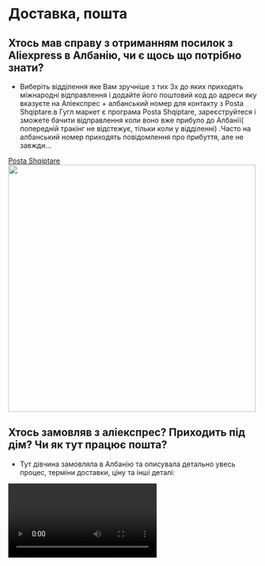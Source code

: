 # Доставка, пошта

## Хтось мав справу з отриманням посилок з Aliexpress в Албанію, чи є щось що потрібно знати?
- Виберіть відділення яке Вам зручніше з тих 3х до яких приходять міжнародні відправлення і додайте
  його поштовий код до адреси яку вказуєте на Аліекспрес + албанський номер для контакту з Posta
  Shqiptare.в Гугл маркет є програма Posta Shqiptare, зареєструйтеся і зможете бачити відправлення коли
  воно вже прибуло до Албанії( попередній тракінг не відстежує, тільки коли у відділенні) .Часто на
  албанський номер приходять повідомлення про прибуття, але не завжди...

<a href="https://play.google.com/store/apps/details?id=com.heliussystems.eposta">Posta Shqiptare</a>
<img src="posta_shqiptare.png" width="500"/>

## Хтось замовляв з аліекспрес? Приходить під дім? Чи як тут працює пошта?

- Тут дівчина замовляла в Албанію та описувала детально увесь процес, терміни доставки, ціну та інші
  деталі:

<video src="https://www.youtube.com/watch?v=JXYZG2PROdY"/>

## Підкажіть, будь ласка, чи працює тут міжнародна пошта і наскільки можна довіряти їй. Може був в кого досвід? Зокрема цікавить Албанія - Румунія.

- DHL, TNT, 2020 рік, доволі посередньо..., Албанія-Україна, TNT був значно дешевше.
- UPS, був дорожче ніж DHL... але може щось змінилось...тож варто відвідати їхні офіси/сайти/ спитати
  по телефону.
- Dhl, tnt норм, у жовтні відправлялм доки, але через укр посередника. В четвер була в офісі дчл, можна курєром в Україну напряму але не всі міста звісно.

## Якщо у когось є досвід відправки поштою з України, будь ласка, поділіться як це тут робиться, якщо адрес нема) На відділення пошти Албанії?

- Вказуєте будь який. Я вказувала адресу ресторану з гугл мапс. Все одно вам подзвонять і треба буде
  йти забирати самостійно. Навіть якщо ви вкажете правильну адресу, вам все одно доведеться йти на
  пошту, щоб забрати посилку, головне записати номер телефону.

## Кто-то заказывал в Ali Express что-то в Тирану? Какую почту вы указываете и нормально ли доходят посылки?
- Я писала zyra postare 32-1015. Потому что это отделение мне ближе всего. Туда и пришло.
  
Шло с месяц.

А когда пробовала на Джуме - так и не нашла свою посылку.

## Як замовляти онлайн доставку техніки з інтернет магазинів? Чула що з адресами тут трабли.

- В коментарях до замовлення напишіть, який об‘єкт є поруч (кафе, школа, лікарня). Або просто скиньте
  геолокацію кур‘єру, коли подзвонить перед доставкою.
- Сначала в переписке магазин долго пытался понять где я нахожусь. Сошлись на том, что они
    отправят на почту около меня, но в день доставки курьер просто сказал "киньте гео-метку в whatsapp" и
    привёз под дом :)

## Підкажіть плз по замовленням з Аліекспресс - яка сума не оподатковується, а якщо оподатковується то який податок і як його платити? Також підкажіть на яку пошту треба замовляти у Тірані?

- Зайдіть на сайт Пошта Шкіптаре, то там вони дають точну інфу, здається до 25 євро якщо визначена
  сумма товару і 45 євро, якщо як Подарунок - нічого не сплачується, але точніше буде на <a href="https://www.postashqiptare.al/c/43/ceshtje-doganore">сайті</a>

## Хто висилав до Албанії посилки DHL? Як вказувати адресу?

- Телефон головне. Адресу по гугл мепс. Все одно кур'єр буде по вотсапп дзвонити куди принести.

## Хтось замовляв в Тирану/інше місто карту монобанка? Як місцева пошта доставляє її, враховуючи те що тут ніхто не орієнтується по номерам будинків/квартир?

- Я заказувала собі картку монобанку, її отримала моя сестра в Україні і передала перевізником у
  Тирану. Контакти тут десь були перевізника, звуть Богдан.
- тнт та дчл курьєр дзвонить у вотсап та просить локацію, так отримувала документи (картки моно в
  тому числі) з України декілька разів. Причому одного разу привіз не на адресу, а туди де я була на той
  момент.
- Тут все приходить на відділення пошти.
- Замовляла з аліексперс на адресу, прийшло в найближче відділення від дому.
- А ви вказували свою домашню адресу, чи адресу відділення пошти?
- Я вказала домашню, бо в мене є номер будинку😂 Але прийшло до віділення.
- Виходить, що якщо посилка приходить в будь-якому випадку не додому, а в відділення, то нема ніякого
  сенсу домашню адресу вказувати) вказуйте адресу поштового відділення, свій номер телефону та й
  все.
- Нам йшло з америки, вказали найближче відділення, прийшло на інше) треба не виключати й таку
  можливість).
- Заказывали, без проблем они отправляют укр почтой. Забрали на отделении.
- Ми з донькою замовляли карти з монобанку в Саранду та в Дурес. В обох випадках було однаково.
  Вказуєте свій телефон (албанський номер бо на укр. номер не дзвонять) місто та індекс почтового
  відділення. Йшло 2 неділі. Потім вам дзвонять з пошти ідете з паспортом та отримуєте на пошті. І так з
  любими відправленнями. Додому вони нічого не носять.

## А є в когось досвід доставки пакунків з України в Албанію? Десь 10 кг, туристичне спорядження(палатка), речі.

- Ось є <a href="https://t.me/+tNhe7YKG3P05MGM0">людина</a>, яка цим займається:

  Він їздить постійно і досить давно, в багатьох групах його згадують, але якихось жихливих історій
  пригадати не можу).

## Кто-то перевозил посылки из Украины в Албанию?

- Мы недавно пользовались его услугами то всё привёз без проблем: <a href="https://www.facebook.com/profile.php?id=100008739136613">https://www.facebook.com/profile.php?id=100008739136613</a>

<seealso>
  <category ref="delivery">
    <a href="https://play.google.com/store/apps/details?id=com.heliussystems.eposta">Пошта Албанії - додаток для Android</a>
    <a href="https://www.postashqiptare.al/c/43/ceshtje-doganore">Пошта Албанії - оподаткування посилок</a>
    <a href="https://t.me/+tNhe7YKG3P05MGM0">Перевізник #1</a>
    <a href="https://www.facebook.com/profile.php?id=100008739136613">Перевізник #2</a>
    </category>
</seealso>